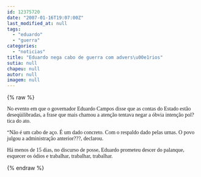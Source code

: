 ```yaml
---
id: 12375720
date: "2007-01-16T19:07:00Z"
last_modified_at: null
tags:
  - "eduardo"
  - "guerra"
categories:
  - "noticias"
title: "Eduardo nega cabo de guerra com advers\u00e1rios"
sutia: null
chapeu: null
autor: null
imagem: null
---
```

{% raw %}
<p><P><FONT face=Verdana>No evento em que o governador Eduardo Campos disse que as contas do Estado estão deseqüilibradas, a frase que mais chamou a atenção tentava negar a óbvia intenção pol?tica do ato.</FONT></P></p>
<p><P><FONT face=Verdana>“Não é um cabo de aço. É um dado concreto. Com o respaldo dado pelas urnas. O povo julgou a administração anterior???, declarou.</FONT></P></p>
<p><P><FONT face=Verdana>Há menos de 15 dias, no discurso de posse, Eduardo prometeu descer do palanque, esquecer os ódios e trabalhar, trabalhar, trabalhar.</FONT></P> </p>
{% endraw %}